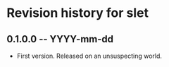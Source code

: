 # Revision history for slet

## 0.1.0.0  -- YYYY-mm-dd

* First version. Released on an unsuspecting world.
